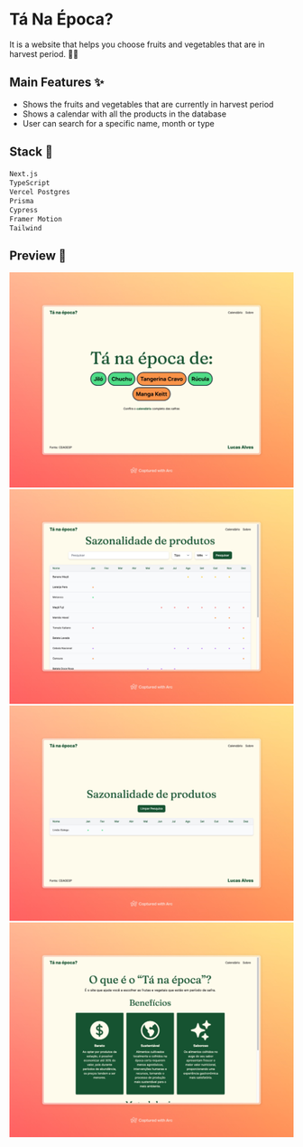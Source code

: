 # Tá Na Época?
It is a website that helps you choose fruits and vegetables that are in harvest period. 🧑‍🌾

## Main Features ✨
* Shows the fruits and vegetables that are currently in harvest period
* Shows a calendar with all the products in the database
* User can search for a specific name, month or type


## Stack 🔧
    Next.js
    TypeScript
    Vercel Postgres
    Prisma
    Cypress
    Framer Motion
    Tailwind

## Preview 📸
![home page](public/ta_na_epoca_01.jpeg)
![calendar page](public/ta_na_epoca_02.jpeg)
![search page](public/ta_na_epoca_03.jpeg)
![about page](public/ta_na_epoca_04.jpeg)